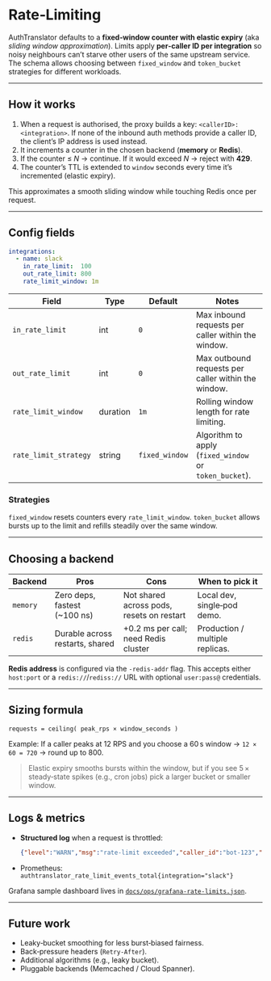 # Rate‑Limiting

AuthTranslator defaults to a **fixed‑window counter with elastic expiry** (aka *sliding window approximation*). Limits apply **per‑caller ID per integration** so noisy neighbours can’t starve other users of the same upstream service. The schema allows choosing between `fixed_window` and `token_bucket` strategies for different workloads.

---

## How it works

1. When a request is authorised, the proxy builds a key: `<callerID>:<integration>`. If none of the inbound auth methods provide a caller ID, the client’s IP address is used instead.
2. It increments a counter in the chosen backend (**memory** or **Redis**).
3. If the counter ≤ *N* → continue. If it would exceed *N* → reject with **429**.
4. The counter’s TTL is extended to `window` seconds every time it’s incremented (elastic expiry).

This approximates a smooth sliding window while touching Redis once per request.

---

## Config fields

```yaml
integrations:
  - name: slack
    in_rate_limit:  100
    out_rate_limit: 800
    rate_limit_window: 1m
```

| Field               | Type     | Default | Notes |
| ------------------- | -------- | ------- | ------------------------------------------- |
| `in_rate_limit`     | int      | `0`     | Max inbound requests per caller within the window. |
| `out_rate_limit`    | int      | `0`     | Max outbound requests per caller within the window. |
| `rate_limit_window` | duration | `1m`    | Rolling window length for rate limiting. |
| `rate_limit_strategy` | string | `fixed_window` | Algorithm to apply (`fixed_window` or `token_bucket`). |

### Strategies

`fixed_window` resets counters every `rate_limit_window`. `token_bucket` allows bursts up to the limit and refills steadily over the same window.

---

## Choosing a backend

| Backend  | Pros                            | Cons                                      | When to pick it                 |
| -------- | ------------------------------- | ----------------------------------------- | ------------------------------- |
| `memory` | Zero deps, fastest (\~100 ns)   | Not shared across pods, resets on restart | Local dev, single‑pod demo.     |
| `redis`  | Durable across restarts, shared | +0.2 ms per call; need Redis cluster      | Production / multiple replicas. |

**Redis address** is configured via the `-redis-addr` flag. This accepts either
`host:port` or a `redis://`/`rediss://` URL with optional `user:pass@` credentials.

---

## Sizing formula

```
requests = ceiling( peak_rps × window_seconds )
```

Example: If a caller peaks at 12 RPS and you choose a 60 s window → `12 × 60 = 720` → round up to 800.

> Elastic expiry smooths bursts within the window, but if you see 5 × steady‑state spikes (e.g., cron jobs) pick a larger bucket or smaller window.

---

## Logs & metrics

* **Structured log** when a request is throttled:

  ```json
  {"level":"WARN","msg":"rate‑limit exceeded","caller_id":"bot‑123","integration":"slack","limit":800,"window":"60s"}
  ```
* Prometheus: `authtranslator_rate_limit_events_total{integration="slack"}`

Grafana sample dashboard lives in [`docs/ops/grafana-rate-limits.json`](ops/grafana-rate-limits.json).

---

## Future work

* Leaky‑bucket smoothing for less burst‑biased fairness.
* Back‑pressure headers (`Retry‑After`).
* Additional algorithms (e.g., leaky bucket).
* Pluggable backends (Memcached / Cloud Spanner).
